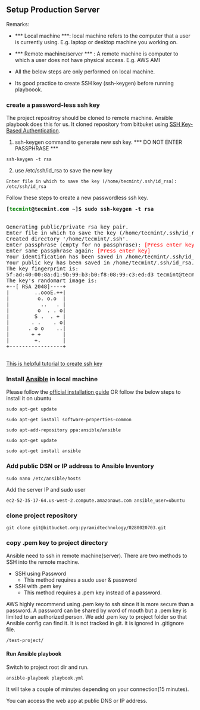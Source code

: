 ## Setup Production Server
Remarks:
* *** Local machine ***: local machine refers to the computer that a user is currently using. E.g. laptop or desktop machine you working on.
* *** Remote machine/server *** : A remote machine is computer to which a user does not have physical access. E.g. AWS AMI

* All the below steps are only performed on local machine.
* Its good practice to create SSH key (ssh-keygen) before running playboook.

### create a password-less ssh key

The project repositroy should be cloned to remote machine. Ansible playbook does this for us. It cloned repository from bitbuket using [SSH Key-Based Authentication](https://www.digitalocean.com/community/tutorials/how-to-configure-ssh-key-based-authentication-on-a-linux-server).
1. ssh-keygen command to generate new ssh key. *** DO NOT ENTER PASSPHRASE ***
```
ssh-keygen -t rsa
```
2. use /etc/ssh/id_rsa to save the new key
```
Enter file in which to save the key (/home/tecmint/.ssh/id_rsa): /etc/ssh/id_rsa
```

Follow these steps to create a new passwordless ssh key.

<pre>
<strong>[<strong style="color: green;">tecmint</strong>@tecmint.com ~]$ sudo ssh-keygen -t rsa
</strong>

Generating public/private rsa key pair.
Enter file in which to save the key (/home/tecmint/.ssh/id_rsa): <span style="color: red;">[/etc/ssh/id_rsa]</span>
Created directory '/home/tecmint/.ssh'.
Enter passphrase (empty for no passphrase): <span style="color: red;">[Press enter key]</span>
Enter same passphrase again: <span style="color: red;">[Press enter key]</span>
Your identification has been saved in /home/tecmint/.ssh/id_rsa.
Your public key has been saved in /home/tecmint/.ssh/id_rsa.pub.
The key fingerprint is:
5f:ad:40:00:8a:d1:9b:99:b3:b0:f8:08:99:c3:ed:d3 tecmint@tecmint.com
The key's randomart image is:
+--[ RSA 2048]----+
|        ..oooE.++|
|         o. o.o  |
|          ..   . |
|         o  . . o|
|        S .  . + |
|       . .    . o|
|      . o o    ..|
|       + +       |
|        +.       |
+-----------------+

</pre>

[This is helpful tutorial to create ssh key](http://www.tecmint.com/ssh-passwordless-login-using-ssh-keygen-in-5-easy-steps/)

### Install [Ansible](https://www.vagrantup.com/) in local machine
Please follow the [official installation guide](http://docs.ansible.com/ansible/intro_installation.html)
OR follow the below steps to install it on ubuntu

```
sudo apt-get update

sudo apt-get install software-properties-common

sudo apt-add-repository ppa:ansible/ansible

sudo apt-get update

sudo apt-get install ansible
```

### Add public DSN or IP address to Ansible Inventory
```
sudo nano /etc/ansible/hosts
```
Add the server IP and sudo user

```
ec2-52-35-17-64.us-west-2.compute.amazonaws.com ansible_user=ubuntu
```

### clone project repository
```
git clone git@bitbucket.org:pyramidtechnology/0280020703.git
```

### copy .pem key to project directory
Ansible need to ssh in remote machine(server).
There are two methods to SSH into the remote machine.
* SSH using Password
  * This method requires a sudo user & password
* SSH with .pem key
  * This method requires a .pem key instead of a password.

AWS highly recommend using .pem key to ssh since it is more secure than a password. A password can be shared by word of mouth but a .pem key is limited to an authorized person.
We add .pem key to project folder so that Ansible config can find it. It is not tracked in git. it is ignored in .gitignore file.

```
/test-project/
```

#### Run Ansible playbook
Switch to project root dir and run.

```
ansible-playbook playbook.yml

```
It will take a couple of minutes depending on your connection(15 minutes).

You can access the web app at public DNS or IP address.
